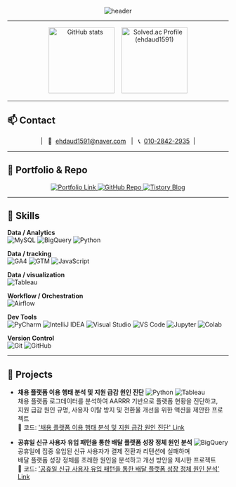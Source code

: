 <!-- Capsule Render: waving header -->
<p align="center">
  <img
    src="https://capsule-render.vercel.app/api?type=waving&color=0:1e293b,100:334155&height=200&section=header&text=Dongmyeong%20Kim&fontColor=ffffff&fontSize=44&fontAlign=50&fontAlignY=40&desc=Data%20Analyst&descAlign=50&descAlignY=65&animation=twinkling"
    alt="header"
/>
</p>

---

<!-- GitHub 통계 + solved.ac 티어 (한 줄) -->
<div align="center">
  <img src="https://github-readme-stats.vercel.app/api?username=DongMyeong2&show_icons=true&theme=transparent&rank_icon=github"
       height="150" alt="GitHub stats" />
  &nbsp;&nbsp;
  <a href="https://solved.ac/profile/ehdaud1591">
    <img src="https://mazassumnida.wtf/api/v2/generate_badge?boj=ehdaud1591" height="150" alt="Solved.ac Profile (ehdaud1591)" />
  </a>
</div>

---

## 📫 Contact
<p align="center">
  | &nbsp; 📧&nbsp;
  <a href="mailto:ehdaud1591@naver.com">ehdaud1591@naver.com</a>
  &nbsp;&nbsp;|&nbsp;&nbsp;
  📞&nbsp;
  <a href="tel:+821028422935">010-2842-2935</a>
  &nbsp;|
</p>

---

## 📁 Portfolio & Repo
<p align="center">
  <!-- 포트폴리오 PDF -->
  <a href="https://dongmyeong2.github.io/portfolio">
    <img alt="Portfolio Link"
         src="https://img.shields.io/badge/Portfolio%20Link-0EA5E9?style=for-the-badge&logo=readthedocs&logoColor=white">
  </a>
  <!-- GitHub 레포 -->
  <a href="https://github.com/DongMyeong2/portfolio">
    <img alt="GitHub Repo"
         src="https://img.shields.io/badge/GitHub%20Repo-181717?style=for-the-badge&logo=github&logoColor=white">
  </a>
  <!-- Tistory 블로그 -->
  <a href="https://mj-escape.tistory.com/">
    <img alt="Tistory Blog"
         src="https://img.shields.io/badge/Tistory%20Blog-000000?style=for-the-badge&logo=tistory&logoColor=white">
  </a>
</p>


---

## 🧰 Skills
**Data / Analytics**  
![MySQL](https://img.shields.io/badge/MySQL-4479A1?logo=mysql&logoColor=white)
![BigQuery](https://img.shields.io/badge/BigQuery-4285F4?logo=googlecloud&logoColor=white)
![Python](https://img.shields.io/badge/Python-3776AB?logo=python&logoColor=white)

**Data / tracking**  
![GA4](https://img.shields.io/badge/GA4-E37400?logo=googleanalytics&logoColor=white)
![GTM](https://img.shields.io/badge/GTM-246FDB?logo=googletagmanager&logoColor=white)
![JavaScript](https://img.shields.io/badge/JavaScript-F7DF1E?logo=javascript&logoColor=black)

**Data / visualization**  
![Tableau](https://img.shields.io/badge/Tableau-E97627?logo=tableau&logoColor=white)

**Workflow / Orchestration**  
![Airflow](https://img.shields.io/badge/Apache%20Airflow-017CEE?logo=apacheairflow&logoColor=white)

**Dev Tools**  
![PyCharm](https://img.shields.io/badge/PyCharm-000000?logo=pycharm&logoColor=white)
![IntelliJ IDEA](https://img.shields.io/badge/IntelliJ%20IDEA-000000?logo=intellijidea&logoColor=white)
![Visual Studio](https://img.shields.io/badge/Visual%20Studio-5C2D91?logo=visualstudio&logoColor=white)
![VS Code](https://img.shields.io/badge/VS%20Code-007ACC?logo=visualstudiocode&logoColor=white)
![Jupyter](https://img.shields.io/badge/Jupyter-F37626?logo=jupyter&logoColor=white)
![Colab](https://img.shields.io/badge/Colab-F9AB00?logo=googlecolab&logoColor=white)

**Version Control**  
![Git](https://img.shields.io/badge/Git-F05032?logo=git&logoColor=white)
![GitHub](https://img.shields.io/badge/GitHub-181717?logo=github&logoColor=white)

---

## 🚀 Projects
- **채용 플랫폼 이용 행태 분석 및 지원 급감 원인 진단** ![Python](https://img.shields.io/badge/Python-3776AB?logo=python&logoColor=white)
![Tableau](https://img.shields.io/badge/Tableau-E97627?logo=tableau&logoColor=white)   
  채용 플랫폼 로그데이터를 분석하여 AARRR 기반으로 플랫폼 현황을 진단하고,  
  지원 급감 원인 규명, 사용자 이탈 방지 및 전환율 개선을 위한 액션을 제안한 프로젝트   
  🔗 코드: ['채용 플랫폼 이용 행태 분석 및 지원 급감 원인 진단' Link](https://github.com/DongMyeong2/portfolio/tree/test/Project_1_%EC%B1%84%EC%9A%A9%20%ED%94%8C%EB%9E%AB%ED%8F%BC%20%EC%9D%B4%EC%9A%A9%20%ED%96%89%ED%83%9C%20%EB%B6%84%EC%84%9D%20%EB%B0%8F%20%EC%A7%80%EC%9B%90%20%EA%B8%89%EA%B0%90%20%EC%9B%90%EC%9D%B8%20%EC%A7%84%EB%8B%A8)   

- **공휴일 신규 사용자 유입 패턴을 통한 배달 플랫폼 성장 정체 원인 분석** ![BigQuery](https://img.shields.io/badge/BigQuery-4285F4?logo=googlecloud&logoColor=white)   
  공휴일에 집중 유입된 신규 사용자가 결제 전환과 리텐션에 실패하며  
  배달 플랫폼 성장 정체를 초래한 원인을 분석하고 개선 방안을 제시한 프로젝트  
  🔗 코드: ['공휴일 신규 사용자 유입 패턴을 통한 배달 플랫폼 성장 정체 원인 분석' Link](https://github.com/DongMyeong2/portfolio/tree/test/Project_2_%EA%B3%B5%ED%9C%B4%EC%9D%BC%20%EC%8B%A0%EA%B7%9C%20%EC%82%AC%EC%9A%A9%EC%9E%90%20%EC%9C%A0%EC%9E%85%20%ED%8C%A8%ED%84%B4%EC%9D%84%20%ED%86%B5%ED%95%9C%20%EB%B0%B0%EB%8B%AC%20%ED%94%8C%EB%9E%AB%ED%8F%BC%20%EC%84%B1%EC%9E%A5%20%EC%A0%95%EC%B2%B4%20%EC%9B%90%EC%9D%B8%20%EB%B6%84%EC%84%9D)
